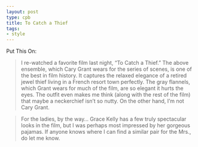 ```yaml
---
layout: post
type: cpb
title: To Catch a Thief
tags:
- style
---
```


Put This On:

> I re-watched a favorite film last night, “To Catch a Thief.” The above ensemble, which Cary Grant wears for the series of scenes, is one of the best in film history. It captures the relaxed elegance of a retired jewel thief living in a French resort town perfectly. The gray flannels, which Grant wears for much of the film, are so elegant it hurts the eyes. The outfit even makes me think (along with the rest of the film) that maybe a neckerchief isn’t so nutty. On the other hand, I’m not Cary Grant.

> For the ladies, by the way… Grace Kelly has a few truly spectacular looks in the film, but I was perhaps most impressed by her gorgeous pajamas. If anyone knows where I can find a similar pair for the Mrs., do let me know.
